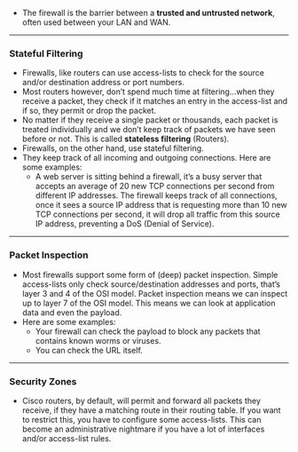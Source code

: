 - The firewall is the barrier between a **trusted and untrusted network**, often used between your LAN and WAN.
---
### Stateful Filtering
- Firewalls, like routers can use access-lists to check for the source and/or destination address or port numbers.
- Most routers however, don’t spend much time at filtering…when they receive a packet, they check if it matches an entry in the access-list and if so, they permit or drop the packet.
- No matter if they receive a single packet or thousands, each packet is treated individually and we don’t keep track of packets we have seen before or not. This is called **stateless filtering** (Routers).
- Firewalls, on the other hand, use stateful filtering.
- They keep track of all incoming and outgoing connections. Here are some examples:
	- A web server is sitting behind a firewall, it’s a busy server that accepts an average of 20 new TCP connections per second from different IP addresses. The firewall keeps track of all connections, once it sees a source IP address that is requesting more than 10 new TCP connections per second, it will drop all traffic from this source IP address, preventing a DoS (Denial of Service).
- --
### Packet Inspection
- Most firewalls support some form of (deep) packet inspection. Simple access-lists only check source/destination addresses and ports, that’s layer 3 and 4 of the OSI model. Packet inspection means we can inspect up to layer 7 of the OSI model. This means we can look at application data and even the payload.
- Here are some examples:
	- Your firewall can check the payload to block any packets that contains known worms or viruses.
	- You can check the URL itself.
- --
### Security Zones
- Cisco routers, by default, will permit and forward all packets they receive, if they have a matching route in their routing table. If you want to restrict this, you have to configure some access-lists. This can become an administrative nightmare if you have a lot of interfaces and/or access-list rules.